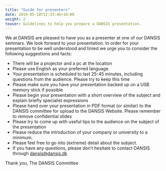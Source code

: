 ```yaml
---
title: "Guide for presenters"
date: 2019-05-18T12:33:46+10:00
weight: 2
teaser: Guldelines to help you prepare a DANSIS presentation.
---
```


We at DANSIS are pleased to have you as a presenter at one of our DANSIS seminars. We look forward to your presentation. In order for your presentation to be well understood and timed we urge you to consider the following suggestions and facts:

- There will be a projector and a pc at the location
- Please use English as your preferred language.
- Your presentation is scheduled to last 25-45 minutes, including questions from the audience. Please try to keep this time
- Please make sure you have your presentation backed up on a USB memory stick if possible
- Please begin your presentation with a short overview of the subject and explain briefly specialist expressions
- Please hand over your presentation in PDF format (or similar) to the DANSIS committee for upload to the DANSIS Website. Please remember to remove confidential slides
- Please try to come up with useful tips to the audience on the subject of the presentation
- Please reduce the introduction of your company or university to a minimum.
- Please feel free to go into (extreme) detail about the subject.
- If you have any questions, please don’t hesitate to contact DANSIS through <dansis@dansis.dk>

Thank you,
The DANSIS Committee